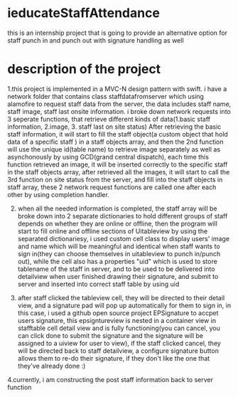 # ieducateStaffAttendance
this is an internship project that is going to provide an alternative option for staff punch in and punch out with signature handling as well

# description of the project

1.this project is implemented in a MVC-N design pattern with swift. i have a network folder that contains class staffdatafromserver which using alamofire to request staff data from the server, 
the data includes staff name, staff image, staff last onsite information. i broke down network requests into 3 seperate functions, that retrieve different kinds of data(1.basic staff information, 2.image, 3. staff last on site status)
After retrieving the basic staff information, it will start to fill the staff object(a custom object that hold data of a specific staff ) in a staff objects array, and then the 2nd function will use the unique id(table name) to retrieve image separately as well as 
asynchonously by using GCD(grand central dispatch), each time this function retrieved an image, it will be inserted correctly to the specific staff in the staff objects array, after retrieved all the images,
it will start to call the 3rd function on site status from the server, and fill into the staff objects in staff array, these 2 network request functions are called one after each other by using completion handler.

2. when all the needed information is completed, the staff array will be broke down into 2 separate dictionaries to hold different groups of staff depends on whether they are online or offline, then the program will start to fill online and offline sections of Uitableview by using the separated dictionariesy, i used custom cell class to display users' image
and name which will be meaningful and identical when staff wants to sign in(they can choose themselves in uitableview to punch in/punch out), while the cell also has a properties "uid" which is used to store tablename of the staff in server, and to be used to be delivered into detailview when user finished drawing their signature, 
and submit to server and inserted into correct staff table by using uid

3. after staff clicked the tableview cell, they will be directed to their detail view, and a signature pad will pop up automatically for them to sign in, in this case, i used a github 
open source project EPSignature to accpet users signature, this epsigntureview is nested in a container view in stafftable cell detail view and is fully functioning(you can cancel, you can click done to submit the signature and the signature will be assigned to a uiview for user to view), if the staff clicked cancel, they will be directed back to staff detailview,
a configure signature button allows them to re-do their signature, if they don't like the one that they've already done :)

4.currently, i am constructing the post staff information back to server function
